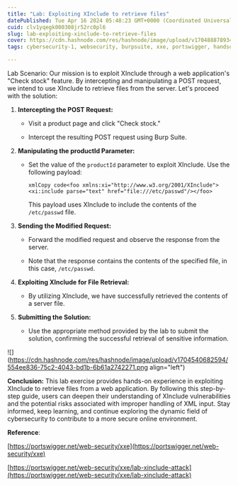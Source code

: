 ```yaml
---
title: "Lab: Exploiting XInclude to retrieve files"
datePublished: Tue Apr 16 2024 05:48:23 GMT+0000 (Coordinated Universal Time)
cuid: clv1yqegk000308jr52rc0pl6
slug: lab-exploiting-xinclude-to-retrieve-files
cover: https://cdn.hashnode.com/res/hashnode/image/upload/v1704888789347/a77f6972-1ae5-4889-abf2-d998a9055fd8.png
tags: cybersecurity-1, websecurity, burpsuite, xxe, portswigger, handson

---
```


Lab Scenario: Our mission is to exploit XInclude through a web application's "Check stock" feature. By intercepting and manipulating a POST request, we intend to use XInclude to retrieve files from the server. Let's proceed with the solution:

1. **Intercepting the POST Request:**
    
    * Visit a product page and click "Check stock."
        
    * Intercept the resulting POST request using Burp Suite.
        
2. **Manipulating the productId Parameter:**
    
    * Set the value of the `productId` parameter to exploit XInclude. Use the following payload:
        
        ```plaintext
        xmlCopy code<foo xmlns:xi="http://www.w3.org/2001/XInclude"><xi:include parse="text" href="file:///etc/passwd"/></foo>
        ```
        
        This payload uses XInclude to include the contents of the `/etc/passwd` file.
        
3. **Sending the Modified Request:**
    
    * Forward the modified request and observe the response from the server.
        
    * Note that the response contains the contents of the specified file, in this case, `/etc/passwd`.
        
4. **Exploiting XInclude for File Retrieval:**
    
    * By utilizing XInclude, we have successfully retrieved the contents of a server file.
        
5. **Submitting the Solution:**
    
    * Use the appropriate method provided by the lab to submit the solution, confirming the successful retrieval of sensitive information.
        

![](https://cdn.hashnode.com/res/hashnode/image/upload/v1704540682594/554ee836-75c2-4043-bd1b-6b61a2742271.png align="left")

**Conclusion:** This lab exercise provides hands-on experience in exploiting XInclude to retrieve files from a web application. By following this step-by-step guide, users can deepen their understanding of XInclude vulnerabilities and the potential risks associated with improper handling of XML input. Stay informed, keep learning, and continue exploring the dynamic field of cybersecurity to contribute to a more secure online environment.

**Reference**:

[https://portswigger.net/web-security/xxe](https://portswigger.net/web-security/xxe)

[https://portswigger.net/web-security/xxe/lab-xinclude-attack](https://portswigger.net/web-security/xxe/lab-xinclude-attack)